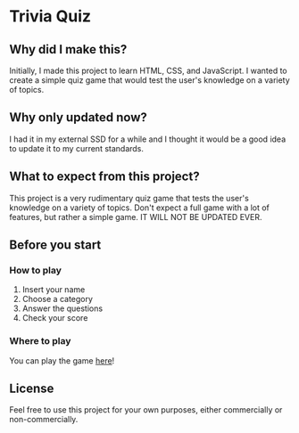 # Trivia Quiz
## Why did I make this?
Initially, I made this project to learn HTML, CSS, and JavaScript. I wanted to create a simple quiz game that would test the user's knowledge on a variety of topics.

## Why only updated now?
I had it in my external SSD for a while and I thought it would be a good idea to update it to my current standards.

## What to expect from this project?
This project is a very rudimentary quiz game that tests the user's knowledge on a variety of topics. Don't expect a full game with a lot of features, but rather a simple game. IT WILL NOT BE UPDATED EVER.

## Before you start
### How to play
1. Insert your name
2. Choose a category
3. Answer the questions
4. Check your score

### Where to play
You can play the game [here](https://zecastroipca.github.io/trivia-quiz/)!

## License
Feel free to use this project for your own purposes, either commercially or non-commercially.
